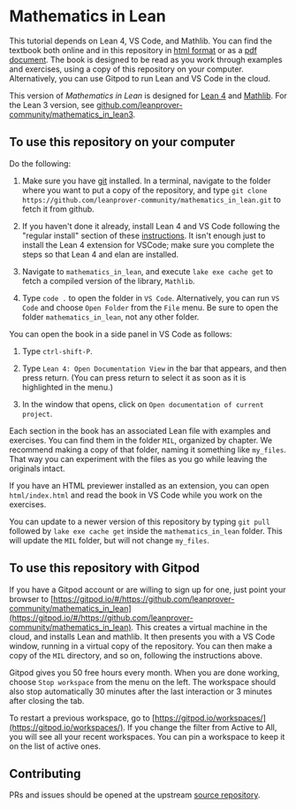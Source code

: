 # Mathematics in Lean

This tutorial depends on Lean 4, VS Code, and Mathlib.
You can find the textbook both online and in this repository
in
[html format](https://leanprover-community.github.io/mathematics_in_lean/)
or as a
[pdf document](https://leanprover-community.github.io/mathematics_in_lean/mathematics_in_lean.pdf).
The book is designed to be read as you
work through examples and exercises,
using a copy of this repository on your computer.
Alternatively, you can use Gitpod to run Lean and VS Code in the cloud.

This version of *Mathematics in Lean* is designed for [Lean 4](https://leanprover.github.io/) and
[Mathlib](https://github.com/leanprover-community/mathlib4).
For the Lean 3 version, see [github.com/leanprover-community/mathematics_in_lean3](github.com/leanprover-community/mathematics_in_lean3).


## To use this repository on your computer

Do the following:

1. Make sure you have [git](https://git-scm.com/) installed.
   In a terminal, navigate to the folder where you want to put a copy of the
   repository, and type `git clone https://github.com/leanprover-community/mathematics_in_lean.git`
   to fetch it from github.

2. If you haven't done it already, install Lean 4 and VS Code following the
   "regular install" section of these [instructions](https://leanprover-community.github.io/get_started.html#regular-install).
   It isn't enough just to install the Lean 4 extension for VSCode; make sure you complete the steps so that Lean 4 and elan are installed.

3. Navigate to `mathematics_in_lean`, and execute `lake exe cache get` to fetch a compiled
   version of the library, `Mathlib`.

4. Type `code .` to open the folder in `VS Code`. Alternatively, you can run `VS Code` and
   choose `Open Folder` from the `File` menu. Be sure to open the folder `mathematics_in_lean`,
   not any other folder.

You can open the book in a side panel in VS Code as follows:

1. Type ``ctrl-shift-P``.

2. Type ``Lean 4: Open Documentation View`` in the bar that appears, and then
  press return. (You can press return to select it as soon as it is highlighted
  in the menu.)

3. In the window that opens, click on ``Open documentation of current project``.

Each section in the book has an associated Lean file
with examples and exercises.
You can find them in the folder `MIL`, organized by chapter.
We recommend making a copy of that folder,
naming it something like `my_files`.
That way you can experiment with the files as you go
while leaving the originals intact.

If you have an HTML previewer installed as an extension, you can open `html/index.html`
and read the book in VS Code while you work on the exercises.

You can update to a newer version of this repository
by typing ``git pull`` followed by ``lake exe cache get``
inside the ``mathematics_in_lean`` folder.
This will update the `MIL` folder, but will not change `my_files`.

## To use this repository with Gitpod

If you have a Gitpod account or are willing to sign up for one,
just point your browser to [https://gitpod.io/#/https://github.com/leanprover-community/mathematics_in_lean](https://gitpod.io/#/https://github.com/leanprover-community/mathematics_in_lean).
This creates a virtual machine in the cloud,
and installs Lean and mathlib.
It then presents you with a VS Code window, running in a virtual
copy of the repository.
You can then make a copy of the `MIL` directory, and so on,
following the instructions above.

Gitpod gives you 50 free hours every month.
When you are done working, choose `Stop workspace` from the menu on the left.
The workspace should also stop automatically
30 minutes after the last interaction or 3 minutes after closing the tab.

To restart a previous workspace, go to [https://gitpod.io/workspaces/](https://gitpod.io/workspaces/).
If you change the filter from Active to All, you will see all your recent workspaces. You can pin a workspace to keep it on the list of active ones.

## Contributing

PRs and issues should be opened at the upstream
[source repository](https://github.com/avigad/mathematics_in_lean_source).

